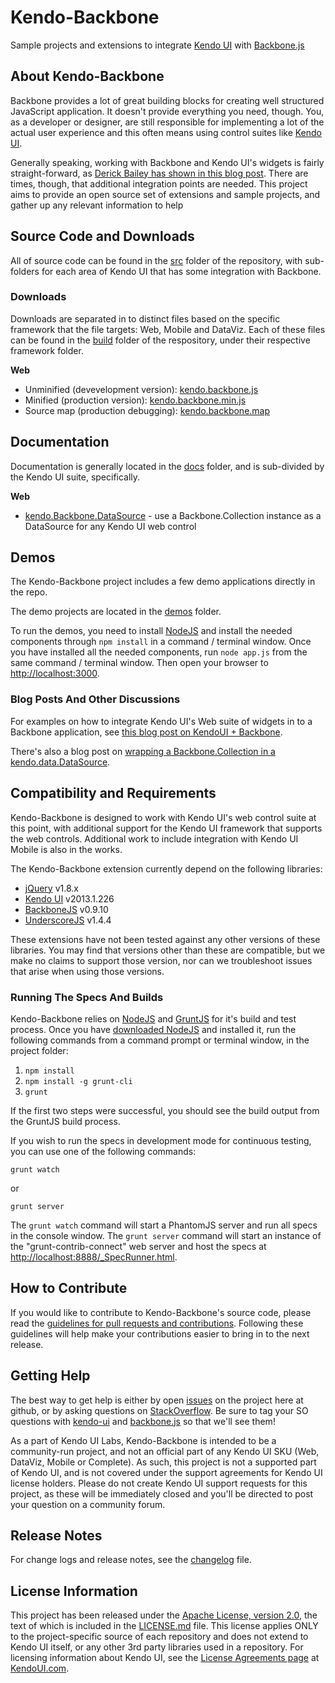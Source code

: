 # Kendo-Backbone

Sample projects and extensions to integrate
[Kendo UI](http://kendoui.com) with 
[Backbone.js](http://backbonejs.org)

## About Kendo-Backbone

Backbone provides a lot of great building blocks for creating 
well structured JavaScript application. It doesn't provide everything
you need, though. You, as a developer or designer, are still responsible
for implementing a lot of the actual user experience and this often
means using control suites like [Kendo UI](http://kendoui.com).

Generally speaking, working with Backbone and Kendo UI's widgets is
fairly straight-forward, as 
[Derick Bailey has shown in this blog post](http://www.kendoui.com/blogs/teamblog/posts/12-11-26/backbone_and_kendo_ui_a_beautiful_combination.aspx).
There are times, though, that additional integration points are 
needed. This project aims to provide an open source set of extensions and sample
projects, and gather up any relevant information to help

## Source Code and Downloads

All of source code can be found in the [src](src) folder of the
repository, with sub-folders for each area of Kendo UI that has
some integration with Backbone.

### Downloads

Downloads are separated in to distinct files based on the specific
framework that the file targets: Web, Mobile and DataViz. Each of these
files can be found in the [build](build) folder of the respository,
under their respective framework folder.

**Web**

  * Unminified (devevelopment version): [kendo.backbone.js](https://raw.github.com/kendo-labs/kendo-backbone/master/build/web/kendo.backbone.js)
  * Minified (production version): [kendo.backbone.min.js](https://raw.github.com/kendo-labs/kendo-backbone/master/build/web/kendo.backbone.min.js)
  * Source map (production debugging): [kendo.backbone.map](https://raw.github.com/kendo-labs/kendo-backbone/master/build/web/kendo.backbone.map)

## Documentation

Documentation is generally located in the [docs](docs) folder, and is
sub-divided by the Kendo UI suite, specifically. 

**Web**

  * [kendo.Backbone.DataSource](docs/web/kendo.backbone.datasource.md) - use a
    Backbone.Collection instance as a DataSource for any Kendo UI web control

## Demos

The Kendo-Backbone project includes a few demo applications directly
in the repo. 

The demo projects are located in the [demos](demos) folder.

To run the demos, you need to install [NodeJS](http://nodejs.org)
and install the needed components through `npm install` in a command
/ terminal window. Once you have installed all the needed components, 
run `node app.js` from the same command / terminal window. Then open 
your browser to [http://localhost:3000](http://localhost:3000).

### Blog Posts And Other Discussions

For examples on how to integrate Kendo UI's
Web suite of widgets in to a Backbone application, see 
[this blog post on KendoUI + Backbone](http://www.kendoui.com/blogs/teamblog/posts/12-11-26/backbone_and_kendo_ui_a_beautiful_combination.aspx).

There's also a blog post on [wrapping a Backbone.Collection in a
kendo.data.DataSource](http://www.kendoui.com/blogs/teamblog/posts/13-02-07/wrapping_a_backbone_collection_in_a_kendo_data_datasource.aspx).

## Compatibility and Requirements

Kendo-Backbone is designed to work with Kendo UI's web control
suite at this point, with additional support for the Kendo UI framework
that supports the web controls. Additional work to include integration
with Kendo UI Mobile is also in the works.

The Kendo-Backbone extension currently depend on the 
following libraries:

* [jQuery](http://www.jquery.com) v1.8.x
* [Kendo UI](http://www.kendoui.com) v2013.1.226
* [BackboneJS](http://backbonejs.org) v0.9.10
* [UnderscoreJS](http://underscorejs.org) v1.4.4

These extensions have not been tested against any other versions of 
these libraries. You may find that versions other than these are 
compatible, but we make no claims to support those version, 
nor can we troubleshoot issues that arise when using those 
versions.

### Running The Specs And Builds

Kendo-Backbone relies on [NodeJS](http://nodejs.org) and [GruntJS](http://gruntjs.com) for it's build and test
process. Once you have [downloaded NodeJS](http://nodejs.org/download/) and
installed it, run the following commands from a command prompt or
terminal window, in the project folder:

1. `npm install`
2. `npm install -g grunt-cli`
3. `grunt`

If the first two steps were successful, you should see the build
output from the GruntJS build process.

If you wish to run the specs in development mode for continuous
testing, you can use one of the following commands:

`grunt watch`

or

`grunt server`

The `grunt watch` command will start a PhantomJS server and run
all specs in the console window. The `grunt server` command will
start an instance of the "grunt-contrib-connect" web server and
host the specs at 
[http://localhost:8888/\_SpecRunner.html](http://localhost:888/_SpecRunner.html).

## How to Contribute

If you would like to contribute to Kendo-Backbone's source code, 
please read the 
[guidelines for pull requests and contributions](CONTRIBUTING.md). 
Following these guidelines will help make your contributions easier 
to bring in to the next release.

## Getting Help

The best way to get help is either by open [issues](issues) on the project
here at github, or by asking questions on
[StackOverflow](http://stackoverflow.com). Be sure to tag your SO
questions with [kendo-ui](http://stackoverflow.com/questions/tagged/kendo-ui) 
and [backbone.js](http://stackoverflow.com/questions/tagged/backbone.js) so that we'll see them!

As a part of Kendo UI Labs, Kendo-Backbone is intended to be a 
community-run project, and not an official part of any 
Kendo UI SKU (Web, DataViz, Mobile or Complete). As such, this 
project is not a supported part of Kendo UI, and is not covered 
under the support agreements for Kendo UI license holders. Please 
do not create Kendo UI support requests for this project, as these 
will be immediately closed and you'll be directed to post your 
question on a community forum.

## Release Notes

For change logs and release notes, see the [changelog](changelog.md) file.

## License Information

This project has been released under the 
[Apache License, version 2.0](http://www.apache.org/licenses/LICENSE-2.0.html), 
the text of which is included in the [LICENSE.md](LICENSE.md) file. 
This license applies ONLY to the project-specific source of each 
repository and does not extend to Kendo UI itself, or any other 3rd 
party libraries used in a repository. For licensing information about 
Kendo UI, see the 
[License Agreements page](https://www.kendoui.com/purchase/license-agreement.aspx) 
at [KendoUI.com](http://www.kendoui.com).
